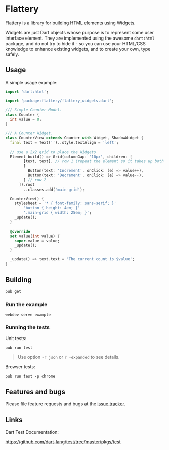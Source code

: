 # Flattery

Flattery is a library for building HTML elements using Widgets.

Widgets are just Dart objects whose purpose is to represent some user interface element.
They are implemented using the awesome `dart:html` package, and do not try to hide it - so you can
use your HTML/CSS knowledge to enhance existing widgets, and to create your own, type safely.

## Usage

A simple usage example:

```dart
import 'dart:html';

import 'package:flattery/flattery_widgets.dart';

/// Simple Counter Model.
class Counter {
  int value = 0;
}

/// A Counter Widget.
class CounterView extends Counter with Widget, ShadowWidget {
  final text = Text('')..style.textAlign = 'left';

  // use a 2x2 grid to place the Widgets
  Element build() => Grid(columnGap: '10px', children: [
        [text, text], // row 1 (repeat the element so it takes up both columns)
        [
          Button(text: 'Increment', onClick: (e) => value++),
          Button(text: 'Decrement', onClick: (e) => value--),
        ] // row 2
      ]).root
        ..classes.add('main-grid');

  CounterView() {
    stylesheet = '* { font-family: sans-serif; }'
        'button { height: 4em; }'
        '.main-grid { width: 25em; }';
    _update();
  }

  @override
  set value(int value) {
    super.value = value;
    _update();
  }

  _update() => text.text = 'The current count is $value';
}
```

## Building

```
pub get
```

### Run the example

```
webdev serve example
```

### Running the tests

Unit tests:

```
pub run test
```

> Use option `-r json` or `r -expanded` to see details.

Browser tests:

```
pub run test -p chrome
```

## Features and bugs

Please file feature requests and bugs at the [issue tracker][tracker].

[tracker]: https://github.com/renatoathaydes/flattery/issues

## Links

Dart Test Documentation:

https://github.com/dart-lang/test/tree/master/pkgs/test
